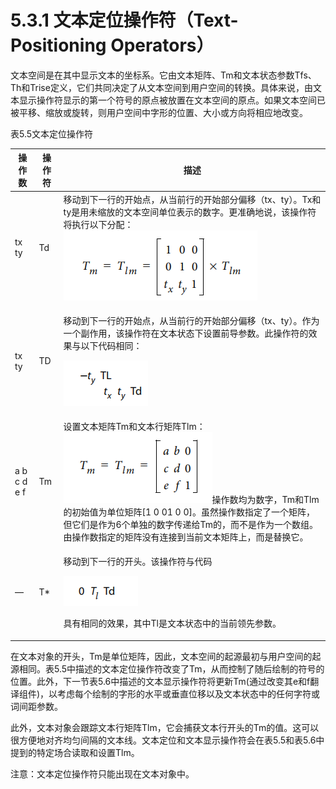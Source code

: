 # 5.3.1 文本定位操作符（Text-Positioning Operators）

文本空间是在其中显示文本的坐标系。它由文本矩阵、Tm和文本状态参数Tfs、Th和Trise定义，它们共同决定了从文本空间到用户空间的转换。具体来说，由文本显示操作符显示的第一个符号的原点被放置在文本空间的原点。如果文本空间已被平移、缩放或旋转，则用户空间中字形的位置、大小或方向将相应地改变。

表5.5文本定位操作符

| 操作数         | 操作符 | 描述                                                                                                                                                                        |
| ----------- | --- | ------------------------------------------------------------------------------------------------------------------------------------------------------------------------- |
| tx ty       | Td  | 移动到下一行的开始点，从当前行的开始部分偏移（tx、ty）。Tx和ty是用未缩放的文本空间单位表示的数字。更准确地说，该操作符将执行以下分配：![](<../../.gitbook/assets/image (35).png>)                                                        |
| tx ty       | TD  | <p>移动到下一行的开始点，从当前行的开始部分偏移（tx、ty）。作为一个副作用，该操作符在文本状态下设置前导参数。此操作符的效果与以下代码相同：</p><p><img src="../../.gitbook/assets/image (42).png" alt=""></p>                               |
| a b c d e f | Tm  | 设置文本矩阵Tm和文本行矩阵Tlm：![](<../../.gitbook/assets/image (46).png>)操作数均为数字，Tm和Tlm的初始值为单位矩阵\[1 0 01 0 0]。虽然操作数指定了一个矩阵，但它们是作为6个单独的数字传递给Tm的，而不是作为一个数组。由操作数指定的矩阵没有连接到当前文本矩阵上，而是替换它。 |
| —           | T\* | <p>移动到下一行的开头。该操作符与代码</p><p><img src="../../.gitbook/assets/image (45).png" alt=""></p><p>具有相同的效果，其中Tl是文本状态中的当前领先参数。</p>                                                   |

在文本对象的开头，Tm是单位矩阵，因此，文本空间的起源最初与用户空间的起源相同。表5.5中描述的文本定位操作符改变了Tm，从而控制了随后绘制的符号的位置。此外，下一节表5.6中描述的文本显示操作符将更新Tm(通过改变其e和f翻译组件)，以考虑每个绘制的字形的水平或垂直位移以及文本状态中的任何字符或词间距参数。

此外，文本对象会跟踪文本行矩阵Tlm，它会捕获文本行开头的Tm的值。这可以很方便地对齐均匀间隔的文本线。文本定位和文本显示操作符会在表5.5和表5.6中提到的特定场合读取和设置Tlm。

注意：文本定位操作符只能出现在文本对象中。
